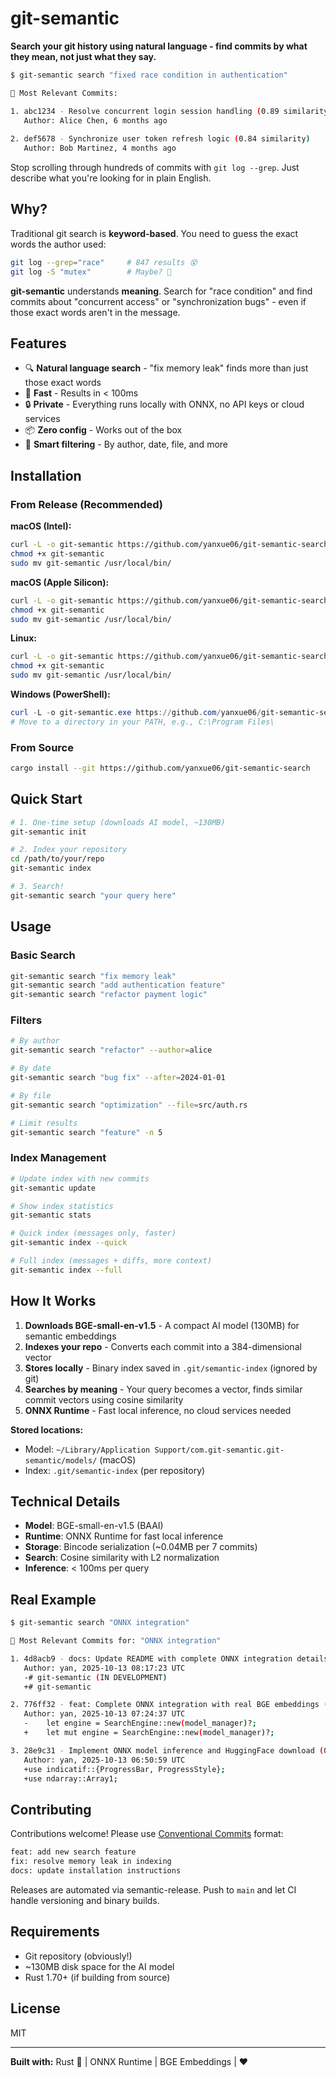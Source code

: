 # git-semantic

**Search your git history using natural language - find commits by what they mean, not just what they say.**

```bash
$ git-semantic search "fixed race condition in authentication"

🎯 Most Relevant Commits:

1. abc1234 - Resolve concurrent login session handling (0.89 similarity)
   Author: Alice Chen, 6 months ago
   
2. def5678 - Synchronize user token refresh logic (0.84 similarity)
   Author: Bob Martinez, 4 months ago
```

Stop scrolling through hundreds of commits with `git log --grep`. Just describe what you're looking for in plain English.

## Why?

Traditional git search is **keyword-based**. You need to guess the exact words the author used:

```bash
git log --grep="race"     # 847 results 😵
git log -S "mutex"        # Maybe? 🤷
```

**git-semantic** understands **meaning**. Search for "race condition" and find commits about "concurrent access" or "synchronization bugs" - even if those exact words aren't in the message.

## Features

- 🔍 **Natural language search** - "fix memory leak" finds more than just those exact words
- 🚀 **Fast** - Results in < 100ms
- 🔒 **Private** - Everything runs locally with ONNX, no API keys or cloud services
- 📦 **Zero config** - Works out of the box
- 🎯 **Smart filtering** - By author, date, file, and more

## Installation

### From Release (Recommended)

**macOS (Intel):**
```bash
curl -L -o git-semantic https://github.com/yanxue06/git-semantic-search/releases/latest/download/git-semantic-macos-x86_64
chmod +x git-semantic
sudo mv git-semantic /usr/local/bin/
```

**macOS (Apple Silicon):**
```bash
curl -L -o git-semantic https://github.com/yanxue06/git-semantic-search/releases/latest/download/git-semantic-macos-arm64
chmod +x git-semantic
sudo mv git-semantic /usr/local/bin/
```

**Linux:**
```bash
curl -L -o git-semantic https://github.com/yanxue06/git-semantic-search/releases/latest/download/git-semantic-linux-x86_64
chmod +x git-semantic
sudo mv git-semantic /usr/local/bin/
```

**Windows (PowerShell):**
```powershell
curl -L -o git-semantic.exe https://github.com/yanxue06/git-semantic-search/releases/latest/download/git-semantic-windows-x86_64.exe
# Move to a directory in your PATH, e.g., C:\Program Files\
```

### From Source

```bash
cargo install --git https://github.com/yanxue06/git-semantic-search
```

## Quick Start

```bash
# 1. One-time setup (downloads AI model, ~130MB)
git-semantic init

# 2. Index your repository
cd /path/to/your/repo
git-semantic index

# 3. Search!
git-semantic search "your query here"
```

## Usage

### Basic Search

```bash
git-semantic search "fix memory leak"
git-semantic search "add authentication feature"
git-semantic search "refactor payment logic"
```

### Filters

```bash
# By author
git-semantic search "refactor" --author=alice

# By date
git-semantic search "bug fix" --after=2024-01-01

# By file
git-semantic search "optimization" --file=src/auth.rs

# Limit results
git-semantic search "feature" -n 5
```

### Index Management

```bash
# Update index with new commits
git-semantic update

# Show index statistics
git-semantic stats

# Quick index (messages only, faster)
git-semantic index --quick

# Full index (messages + diffs, more context)
git-semantic index --full
```

## How It Works

1. **Downloads BGE-small-en-v1.5** - A compact AI model (130MB) for semantic embeddings
2. **Indexes your repo** - Converts each commit into a 384-dimensional vector
3. **Stores locally** - Binary index saved in `.git/semantic-index` (ignored by git)
4. **Searches by meaning** - Your query becomes a vector, finds similar commit vectors using cosine similarity
5. **ONNX Runtime** - Fast local inference, no cloud services needed

**Stored locations:**
- Model: `~/Library/Application Support/com.git-semantic.git-semantic/models/` (macOS)
- Index: `.git/semantic-index` (per repository)

## Technical Details

- **Model**: BGE-small-en-v1.5 (BAAI)
- **Runtime**: ONNX Runtime for fast local inference
- **Storage**: Bincode serialization (~0.04MB per 7 commits)
- **Search**: Cosine similarity with L2 normalization
- **Inference**: < 100ms per query

## Real Example

```bash
$ git-semantic search "ONNX integration"

🎯 Most Relevant Commits for: "ONNX integration"

1. 4d8acb9 - docs: Update README with complete ONNX integration details (0.73 similarity)
   Author: yan, 2025-10-13 08:17:23 UTC
   -# git-semantic (IN DEVELOPMENT)
   +# git-semantic

2. 776ff32 - feat: Complete ONNX integration with real BGE embeddings (0.73 similarity)
   Author: yan, 2025-10-13 07:24:37 UTC
   -    let engine = SearchEngine::new(model_manager)?;
   +    let mut engine = SearchEngine::new(model_manager)?;

3. 28e9c31 - Implement ONNX model inference and HuggingFace download (0.69 similarity)
   Author: yan, 2025-10-13 06:50:59 UTC
   +use indicatif::{ProgressBar, ProgressStyle};
   +use ndarray::Array1;
```

## Contributing

Contributions welcome! Please use [Conventional Commits](https://www.conventionalcommits.org/) format:

```bash
feat: add new search feature
fix: resolve memory leak in indexing
docs: update installation instructions
```

Releases are automated via semantic-release. Push to `main` and let CI handle versioning and binary builds.

## Requirements

- Git repository (obviously!)
- ~130MB disk space for the AI model
- Rust 1.70+ (if building from source)

## License

MIT

---

**Built with:** Rust 🦀 | ONNX Runtime | BGE Embeddings | ❤️
